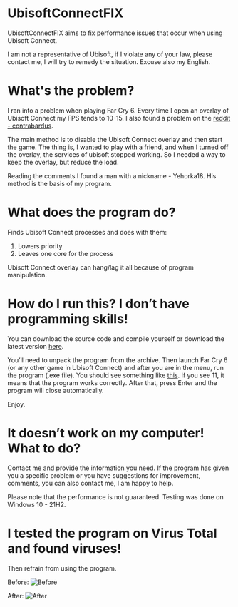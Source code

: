# UbisoftConnectFIX
 UbisoftConnectFIX aims to fix performance issues that occur when using Ubisoft Connect.
 
I am not a representative of Ubisoft, if I violate any of your law, please contact me, I will try to remedy the situation. Excuse also my English.

What's the problem?
====
I ran into a problem when playing Far Cry 6. Every time I open an overlay of Ubisoft Connect my FPS tends to 10-15.
I also found a problem on the [reddit - contrabardus](https://www.reddit.com/r/farcry/comments/q32753/heads_up_disabling_the_ubiconnect_overlay/?utm_source=share&utm_medium=web2x&context=3).

The main method is to disable the Ubisoft Connect overlay and then start the game. The thing is, I wanted to play with a friend, and when I turned off the overlay, the services of ubisoft stopped working. So I needed a way to keep the overlay, but reduce the load.

Reading the comments I found a man with a nickname - Yehorka18. His method is the basis of my program.

What does the program do?
====
Finds Ubisoft Connect processes and does with them:
1. Lowers priority
2. Leaves one core for the process

Ubisoft Connect overlay can hang/lag it all because of program manipulation.

How do I run this? I don’t have programming skills!
====

You can download the source code and compile yourself or download the latest version [here](https://github.com/JeiKiTinN/UbisoftConnectFix/releases).

You’ll need to unpack the program from the archive. Then launch Far Cry 6 (or any other game in Ubisoft Connect) and after you are in the menu, run the program (.exe file). You should see something like [this](https://prnt.sc/KO1aWkp3pBEt). If you see 11, it means that the program works correctly. After that, press Enter and the program will close automatically.

Enjoy.

It doesn’t work on my computer! What to do?
====
Contact me and provide the information you need. If the program has given you a specific problem or you have suggestions for improvement, comments, you can also contact me, I am happy to help.

Please note that the performance is not guaranteed. Testing was done on Windows 10 - 21H2. 

I tested the program on Virus Total and found viruses!
====
Then refrain from using the program.

Before:
![Before](https://user-images.githubusercontent.com/44775752/179285287-419ee9c1-0952-4788-a4bc-af50260391ce.PNG)

After:
![After](https://user-images.githubusercontent.com/44775752/179285501-9c349f57-714e-4b14-9432-0b1c4f2d25e1.PNG)
